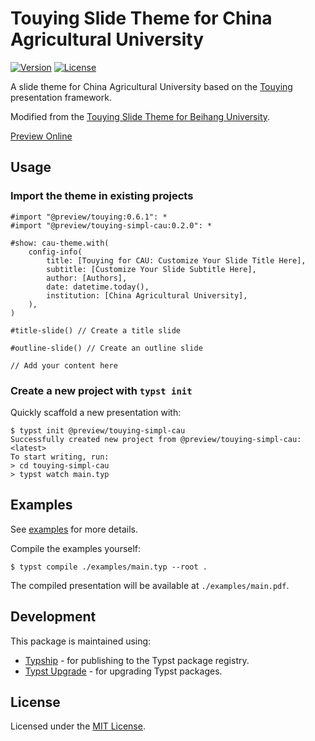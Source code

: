# Touying Slide Theme for China Agricultural University
[![Version](https://img.shields.io/badge/dynamic/xml?url=https%3A%2F%2Ftypst.app%2Funiverse%2Fpackage%2Ftouying-simpl-cau&query=%2Fhtml%2Fbody%2Fdiv%2Fmain%2Fdiv%5B2%5D%2Faside%2Fsection%5B2%5D%2Fdl%2Fdd%5B3%5D&logo=typst&label=Universe&color=%23239DAE)](https://typst.app/universe/package/touying-simpl-cau)
[![License](https://img.shields.io/github/license/maxchang3/touying-simpl-cau?style=flat-square)](LICENSE)


A slide theme for China Agricultural University based on the [Touying](https://github.com/touying-typ/touying) presentation framework. 

Modified from the [Touying Slide Theme for Beihang University](https://github.com/Coekjan/touying-buaa).

[Preview Online](https://maxchang3.github.io/touying-simpl-cau/)

## Usage

### Import the theme in existing projects

```typst
#import "@preview/touying:0.6.1": *
#import "@preview/touying-simpl-cau:0.2.0": *

#show: cau-theme.with(
    config-info(
        title: [Touying for CAU: Customize Your Slide Title Here],
        subtitle: [Customize Your Slide Subtitle Here],
        author: [Authors],
        date: datetime.today(),
        institution: [China Agricultural University],
    ),
)

#title-slide() // Create a title slide

#outline-slide() // Create an outline slide

// Add your content here
```

### Create a new project with `typst init`

Quickly scaffold a new presentation with:

```console
$ typst init @preview/touying-simpl-cau
Successfully created new project from @preview/touying-simpl-cau:<latest>
To start writing, run:
> cd touying-simpl-cau
> typst watch main.typ
```

## Examples

See [examples](examples) for more details.

Compile the examples yourself:

```console
$ typst compile ./examples/main.typ --root .
```

The compiled presentation will be available at `./examples/main.pdf`.

## Development

This package is maintained using:

- [Typship](https://github.com/sjfhsjfh/typship) - for publishing to the Typst package registry.
- [Typst Upgrade](https://github.com/Coekjan/typst-upgrade) - for upgrading Typst packages.

## License

Licensed under the [MIT License](LICENSE).
